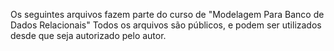 Os seguintes arquivos fazem parte do curso de "Modelagem Para Banco de Dados Relacionais"
Todos os arquivos são públicos, e podem ser utilizados desde que seja autorizado pelo autor.
